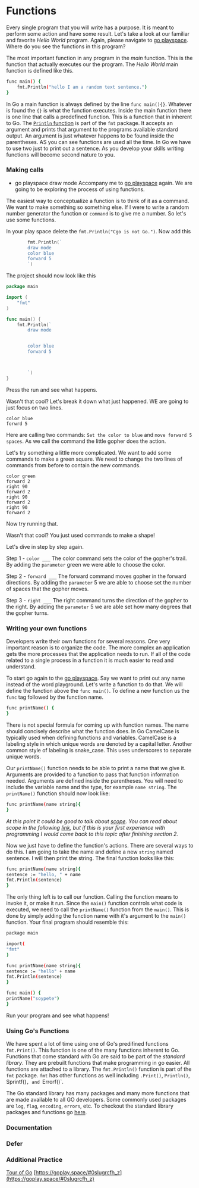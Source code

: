 # Functions 
Every single program that you will write has a purpose. It is meant to perform some action and have some result. Let's take a look at our familiar and favorite _Hello World_ program. Again, please navigate to [go playspace](https://goplay.space/). Where do you see the functions in this program? 

The most important function in any program in the *main* function. This is the function that actually executes our the program. The _Hello World_ main function is defined like this. 
```bash 
func main() {
	fmt.Println("hello I am a random text sentence.")
}
``` 
In Go a main function is always defined by the line `func main(){}`. Whatever is found the `{}` is what the function executes. Inside the main function there is one line that calls a predefined function. This is a function that in inherent to Go. The [`Println` function](https://godoc.org/fmt#Println) is part of the `fmt` package. It accepts an argument and prints that argument to the programs available standard output. An argument is just whatever happens to be found inside the parentheses. AS you can see functions are used all the time. In Go we have to use two just to print out a sentence. As you develop your skills writing functions will become second nature to you. 

### Making calls
- go playspace draw mode
Accompany me to [go playspace](https://goplay.space/) again. We are going to be exploring the process of using functions. 

The easiest way to conceptualize a function is to think of it as a command. We want to make something so something else. If I were to write a random number generator the function or `command` is to give me a number. So let's use some functions. 

In your play space delete the `fmt.Println("Cgo is not Go.")`. Now add this 
```go
		fmt.Println(`
		draw mode
		color blue
		forward 5
		`)
```

The project should now look like this
```go
package main

import (
	"fmt"
)

func main() {
	fmt.Println(`
		draw mode


		color blue
		forward 5



		`)
}
``` 
Press the run and see what happens. 

Wasn't that cool? Let's break it down what just happened. WE are going to just focus on two lines. 

``` 
color blue
forwrd 5
```

Here are calling two commands: `Set the color to blue` and `move forward 5 spaces`. As we call the command the little gopher does the action. 

Let's try something a little more complicated. We want to add some commands to make a green square. We need to change the two lines of commands from before to contain the new commands.
```
color green
forward 2
right 90
forward 2
right 90
forward 2
right 90
forward 2

```

Now try running that. 

Wasn't that cool? You just used commands to make a shape!

Let's dive in step by step again. 

Step 1 - `color ___` The color command sets the color of the gopher's trail. By adding the `parameter` green we were able to choose the color. 

Step 2 - `forward ___` The forward command moves gopher in the forward directions. By adding the `parameter` 5 we are able to choose set the number of spaces that the gopher moves. 

Step 3 - `right ___` The right command turns the direction of the gopher to the right. By adding the `parameter` 5 we are able set how many degrees that the gopher turns. 

### Writing your own functions 
Developers write their own functions for several reasons. One very important reason is to organize the code. The more complex an application gets the more processes that the application needs to run. If all of the code related to a single process in a function it is much easier to read and understand. 

To start go again to the [go playspace](https://goplay.space/). Say we want to print out any name instead of the word playground. Let's write a function to do that. We will define the function above the `func main()`. To define a new function us the `func` tag followed by the function name. 
```bash
func printName() {
}
```
There is not special formula for coming up with function names. The name should concisely describe what the function does. In Go CamelCase is typically used when defining functions and variables. CamelCase is a labeling style in which unique words are denoted by a capital letter. Another common style of labeling is snake_case. This uses underscores to separate unique words. 

Our `printName()` function needs to be able to print a name that we give it. Arguments are provided to a function to pass that function information needed. Arguments are defined inside the parentheses. You will need to include the variable name and the type, for example `name string`. The `printName()` function should now look like: 
```bash
func printName(name string){
}
```
_At this point it could be good to talk about [scope](https://www.golang-book.com/books/intro/4). You can read about scope in the following [link](https://dave.cheney.net/2016/12/15/declaration-scopes-in-go), but if this is your first experience with programming I would come back to this topic after finishing section 2._

Now we just have to define the function's actions. There are several ways to do this. I am going to take the name and define a new `string` named sentence. I will then print the string. The final function looks like this:
```bash
func printName(name string){
sentence := "hello, " + name
fmt.Println(sentence)
}
```

The only thing left is to call our function. Calling the function means to invoke it, or make it run. Since the `main()` function controls what code is executed, we need to call the `printName()` function from the `main()`. This is done by simply adding the function name with it's argument to the `main()` function. Your final program should resemble this:
```bash 
package main

import(
"fmt"
)

func printName(name string){
sentence := "hello" + name
fmt.Println(sentence)
}

func main() {
printName("soypete")
}
```

Run your program and see what happens!

### Using Go's Functions

We have spent a lot of time using one of Go's predifined functions `fmt.Print()`. This function is one of the many functions inherent to Go. Functions that come standard with Go are said to be part of the _standard library_. They are prebuilt functions that make programming in go easier. All functions are attached to a library. The `fmt.Println()` function is part of the `fmt` package. `fmt` has other functions as well including `.Print()`, `Println()`, Sprintf()`, and `Errorf()`. 

The Go standard library has many packages and many more functions that are made available to all GO developers. Some commonly used packages are `log`, `flag`, `encoding`, `errors`, etc. To checkout the standard library packages and functions go [here](https://godoc.org/-/go).

### Documentation

### Defer

### Additional Practice

[Tour of Go](https://tour.golang.org/basics/1)
[https://goplay.space/#0sIugrcfh_z](https://goplay.space/#0sIugrcfh_z)
